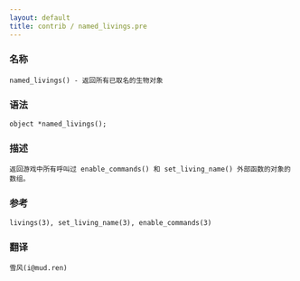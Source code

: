 ```yaml
---
layout: default
title: contrib / named_livings.pre
---
```


### 名称

    named_livings() - 返回所有已取名的生物对象

### 语法

    object *named_livings();

### 描述

    返回游戏中所有呼叫过 enable_commands() 和 set_living_name() 外部函数的对象的数组。

### 参考

    livings(3), set_living_name(3), enable_commands(3)

### 翻译 ###

    雪风(i@mud.ren)
